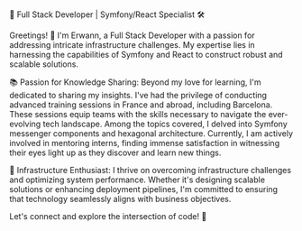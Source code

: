 🚀 Full Stack Developer | Symfony/React Specialist 🛠️

Greetings! 👋 I'm Erwann, a Full Stack Developer with a passion for addressing intricate infrastructure challenges. My expertise lies in harnessing the capabilities of Symfony and React to construct robust and scalable solutions.

📚 Passion for Knowledge Sharing:
Beyond my love for learning, I'm dedicated to sharing my insights. I've had the privilege of conducting advanced training sessions in France and abroad, including Barcelona. These sessions equip teams with the skills necessary to navigate the ever-evolving tech landscape. Among the topics covered, I delved into Symfony messenger components and hexagonal architecture. Currently, I am actively involved in mentoring interns, finding immense satisfaction in witnessing their eyes light up as they discover and learn new things.

🔧 Infrastructure Enthusiast:
I thrive on overcoming infrastructure challenges and optimizing system performance. Whether it's designing scalable solutions or enhancing deployment pipelines, I'm committed to ensuring that technology seamlessly aligns with business objectives.

Let's connect and explore the intersection of code! 🚀

